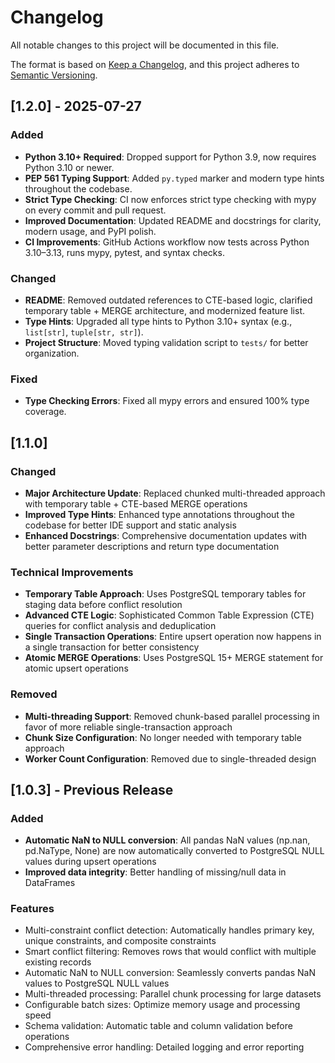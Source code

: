 # Changelog

All notable changes to this project will be documented in this file.

The format is based on [Keep a Changelog](https://keepachangelog.com/en/1.0.0/),
and this project adheres to [Semantic Versioning](https://semver.org/spec/v2.0.0.html).

## [1.2.0] - 2025-07-27

### Added
- **Python 3.10+ Required**: Dropped support for Python 3.9, now requires Python 3.10 or newer.
- **PEP 561 Typing Support**: Added `py.typed` marker and modern type hints throughout the codebase.
- **Strict Type Checking**: CI now enforces strict type checking with mypy on every commit and pull request.
- **Improved Documentation**: Updated README and docstrings for clarity, modern usage, and PyPI polish.
- **CI Improvements**: GitHub Actions workflow now tests across Python 3.10–3.13, runs mypy, pytest, and syntax checks.

### Changed
- **README**: Removed outdated references to CTE-based logic, clarified temporary table + MERGE architecture, and modernized feature list.
- **Type Hints**: Upgraded all type hints to Python 3.10+ syntax (e.g., `list[str]`, `tuple[str, str]`).
- **Project Structure**: Moved typing validation script to `tests/` for better organization.

### Fixed
- **Type Checking Errors**: Fixed all mypy errors and ensured 100% type coverage.

## [1.1.0]

### Changed
- **Major Architecture Update**: Replaced chunked multi-threaded approach with temporary table + CTE-based MERGE operations
- **Improved Type Hints**: Enhanced type annotations throughout the codebase for better IDE support and static analysis
- **Enhanced Docstrings**: Comprehensive documentation updates with better parameter descriptions and return type documentation

### Technical Improvements
- **Temporary Table Approach**: Uses PostgreSQL temporary tables for staging data before conflict resolution
- **Advanced CTE Logic**: Sophisticated Common Table Expression (CTE) queries for conflict analysis and deduplication
- **Single Transaction Operations**: Entire upsert operation now happens in a single transaction for better consistency
- **Atomic MERGE Operations**: Uses PostgreSQL 15+ MERGE statement for atomic upsert operations

### Removed
- **Multi-threading Support**: Removed chunk-based parallel processing in favor of more reliable single-transaction approach
- **Chunk Size Configuration**: No longer needed with temporary table approach
- **Worker Count Configuration**: Removed due to single-threaded design

## [1.0.3] - Previous Release

### Added
- **Automatic NaN to NULL conversion**: All pandas NaN values (np.nan, pd.NaType, None) are now automatically converted to PostgreSQL NULL values during upsert operations
- **Improved data integrity**: Better handling of missing/null data in DataFrames

### Features
- Multi-constraint conflict detection: Automatically handles primary key, unique constraints, and composite constraints
- Smart conflict filtering: Removes rows that would conflict with multiple existing records
- Automatic NaN to NULL conversion: Seamlessly converts pandas NaN values to PostgreSQL NULL values
- Multi-threaded processing: Parallel chunk processing for large datasets
- Configurable batch sizes: Optimize memory usage and processing speed
- Schema validation: Automatic table and column validation before operations
- Comprehensive error handling: Detailed logging and error reporting
